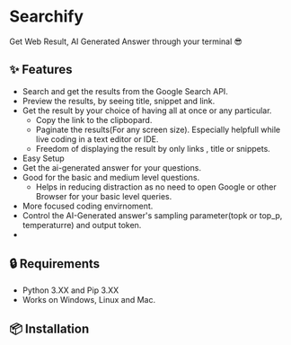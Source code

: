 # Searchify

Get Web Result, AI Generated Answer through your terminal 😎

<!-- <div align="center"> -->
<!--   <video src="https://user-images.githubusercontent.com/48545987/178679494-c7d58bdd-d8ca-4802-a01c-a9444b8b882f.mp4" type="video/mp4"></video> -->
<!-- </div> -->
<!---->
## :sparkles: Features
- Search and get the results from the Google Search API.
- Preview the results, by seeing title, snippet and link.
- Get the result by your choice of having all at once or any particular.
    - Copy the link to the clipbopard.
    - Paginate the results(For any screen size). Especially helpfull while live coding in a text editor or IDE.
    - Freedom of displaying the result by only links , title or snippets.
- Easy Setup
- Get the ai-generated answer for your questions.
- Good for the basic and medium level questions.
    - Helps in reducing distraction as no need to open Google or other Browser for your basic level queries.
- More focused coding envirnoment.
- Control the AI-Generated answer's sampling parameter(topk or top_p, temperaturre) and output token.
-

## :lock: Requirements
- Python 3.XX and Pip 3.XX
- Works on Windows, Linux and Mac.

## :package: Installation
